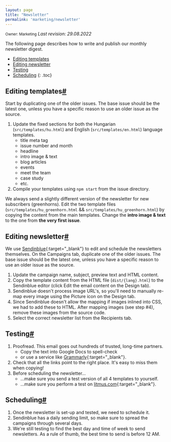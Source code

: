 ```yaml
---
layout: page
title: "Newsletter"
permalink: 'marketing/newsletter'
---
```

<small class="owner">Owner: Marketing</small> _Last revision: 29.08.2022_


The following page describes how to write and publish our monthly newsletter digest.

- [Editing templates](#editing-templates)
- [Editing newsletter](#editing-newsletter)
- [Testing](#testing)
- [Scheduling](#scheduling)
{: .toc}

## Editing templates[#](#editing-templates)
Start by duplicating one of the older issues. The base issue should be the latest one, unless you have a specific reason to use an older issue as the source.

1. Update the fixed sections for both the Hungarian (```src/templates/hu.html```) and English (```src/templates/en.html```) language templates.
    - title meta tag
    - issue number and month
    - headline
    - intro image & text
    - blog articles
    - events
    - meet the team
    - case study
    - etc.
2. Compile your templates using ```npm start``` from the issue directory.

We always send a slightly different version of the newsletter for new subscribers (greenhorns). Edit the two template files (```src/templates/hu_greenhorn.html``` && ```src/templates/hu_greenhorn.html```) by copying the content from the main templates. Change the **intro image & text** to the one from **the very first issue**.

## Editing newsletter[#](#editing-newsletter)
We use [Sendinblue](https://sendinblue.com){:target="_blank"} to edit and schedule the newsletters themselves. On the Campaigns tab, duplicate one of the older issues. The base issue should be the latest one, unless you have a specific reason to use an older issue as the source.

1. Update the campaign name, subject, preview text and HTML content.
2. Copy the template content from the HTML file (```dist/{lang}.html```) to the Sendinblue editor (click Edit the email content on the Design tab).
3. Sendinblue doesn't process image URL's, so you'll need to manually re-map every image using the Picture icon on the Design tab.
4. Since Sendinblue doesn't allow the mapping if images inlined into CSS, we had to add these to HTML. After mapping images (see step #4), remove these images from the source code. 
5. Select the correct newsletter list from the Recipients tab.

## Testing[#](#testing)
1. Proofread. This email goes out hundreds of trusted, long-time partners.
    - Copy the text into Google Docs to spell-check
    - or use a service like [Grammarly](https://www.grammarly.com){:target="_blank"}.
2. Check that all the links point to the right place. It's easy to miss them when copying!
3. Before scheduling the newsletter&hellip;
    - &hellip;make sure you send a test version of all 4 templates to yourself.
    - &hellip;make sure you perform a test on [litmus.com](https://www.litmus.com){:target="_blank"}.

## Scheduling[#](#scheduling)
1. Once the newsletter is set-up and tested, we need to schedule it.
2. Sendinblue has a daily sending limit, so make sure to spread the campaigns through several days.
3. We're still testing to find the best day and time of week to send newsletters. As a rule of thumb, the best time to send is before 12 AM.